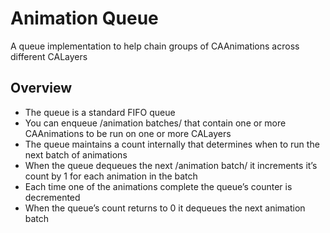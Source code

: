 # Animation Queue
A queue implementation to help chain groups of CAAnimations across different CALayers

## Overview
* The queue is a standard FIFO queue
* You can enqueue /animation batches/ that contain one or more CAAnimations to be run on one or more CALayers
* The queue maintains a count internally that determines when to run the next batch of animations
* When the queue dequeues the next /animation batch/ it increments it’s count by 1 for each animation in the batch
* Each time one of the animations complete the queue’s counter is decremented
* When the queue’s count returns to 0 it dequeues the next animation batch

